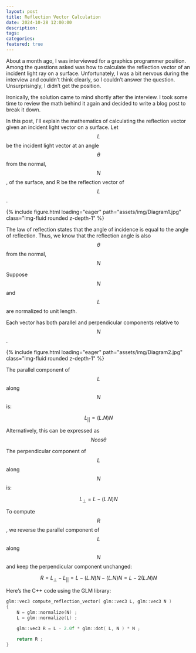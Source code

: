 ```yaml
---
layout: post
title: Reflection Vector Calculation
date: 2024-10-28 12:00:00
description:
tags:
categories:
featured: true
---
```



About a month ago, I was interviewed for a graphics programmer position. Among the questions asked was how to calculate the reflection vector of an incident light ray on a surface. Unfortunately, I was a bit nervous during the interview and couldn’t think clearly, so I couldn’t answer the question. Unsurprisingly, I didn’t get the position.

Ironically, the solution came to mind shortly after the interview. I took some time to review the math behind it again and decided to write a blog post to break it down.


In this post, I'll explain the mathematics of calculating the reflection vector given an incident light vector on a surface. Let $$L$$ be the incident light vector at an angle $$\theta$$ from the normal, $$N$$, of the surface, and R be the reflection vector of $$L$$. 

<div class="row mt-3">
    <div class="col-sm mt-3 mt-md-0">
        {% include figure.html loading="eager" path="assets/img/Diagram1.jpg" class="img-fluid rounded z-depth-1" %}
    </div>
</div>

The law of reflection states that the angle of incidence is equal to the angle of reflection. Thus, we know that the reflection angle is also $$\theta$$ from the normal, $$N$$

Suppose $$N$$ and $$L$$ are normalized to unit length.


Each vector has both parallel and perpendicular components relative to $$N$$. 

<div class="row mt-3">
    <div class="col-sm mt-3 mt-md-0">
        {% include figure.html loading="eager" path="assets/img/Diagram2.jpg" class="img-fluid rounded z-depth-1" %}
    </div>
</div>

The parallel component of $$L$$ along $$N$$ is: 

$$
L_{||} = (L.N)N
$$

Alternatively, this can be expressed as $$N cos \theta$$

The perpendicular component of $$L$$ along $$N$$ is: 

$$
L_⊥ = L - (L.N)N
$$


To compute $$R$$, we reverse the parallel component of $$L$$ along $$N$$ and keep the perpendicular component unchanged:

$$
R = L_⊥ - L_{||} 
= L - (L.N)N - (L.N)N 
= L - 2 (L.N)N
$$


Here’s the C++ code using the GLM library:


```c++
glm::vec3 compute_reflection_vector( glm::vec3 L, glm::vec3 N )
{
    N = glm::normalize(N) ;
    L = glm::normalize(L) ;

    glm::vec3 R = L - 2.0f * glm::dot( L, N ) * N ;

    return R ;
}
```
